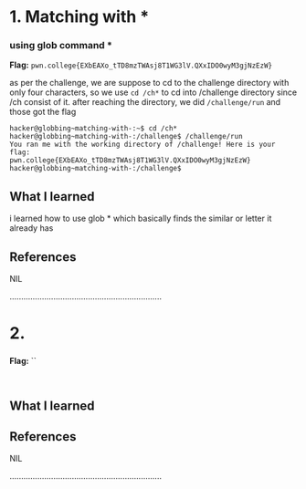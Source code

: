 # 1. Matching with *

### using glob command *

**Flag:** `pwn.college{EXbEAXo_tTD8mzTWAsj8T1WG3lV.QXxIDO0wyM3gjNzEzW}`

as per the challenge, we are suppose to cd to the challenge directory with only four characters, so we use `cd /ch*` to cd into /challenge directory since /ch consist of it. after reaching the directory, we did `/challenge/run` and those got the flag

```
hacker@globbing~matching-with-:~$ cd /ch*
hacker@globbing~matching-with-:/challenge$ /challenge/run
You ran me with the working directory of /challenge! Here is your flag:
pwn.college{EXbEAXo_tTD8mzTWAsj8T1WG3lV.QXxIDO0wyM3gjNzEzW}
hacker@globbing~matching-with-:/challenge$

```

## What I learned

i learned how to use glob * which basically finds the similar or letter it already has

## References

NIL

..................................................................

# 2. 

### 

**Flag:** ``



```


```

## What I learned


## References

NIL

..................................................................


